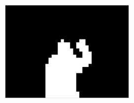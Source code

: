 <div style="text-align: center;">
  <img src="readme_media/wave.gif" alt="Olá"
       style="width: 400px; height: 300px; border: 1px solid #ddd;"/>
</div>
